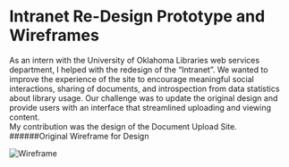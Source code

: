 # Intranet Re-Design Prototype and Wireframes
As an intern with the University of Oklahoma Libraries web services department, I helped with the redesign of the “Intranet”. We wanted to improve the experience of the site to encourage meaningful social interactions, sharing of documents, and introspection from data statistics about library usage. Our challenge was to update the original design and provide users with an interface that streamlined uploading and viewing content.  
My contribution was the design of the Document Upload Site.  
######Original Wireframe for Design 

![Wireframe](https://s-media-cache-ak0.pinimg.com/564x/ed/9f/c2/ed9fc2c3a03a03b6b5402de111935e81.jpg)
